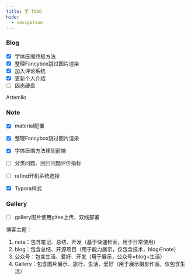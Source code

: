 ```yaml
---
title: 🍸 TODO
hide:
  - navigation
---
```


### Blog

- [x] 字体压缩终极方法
- [x] 整理Fancybox跳过图片渲染
- [x] 加入评论系统
- [x] 更新个人介绍
- [ ] 固态硬盘

Artemllo

### Note

- [x] material配置
- [x] 整理Fancybox跳过图片渲染
- [x] 字体压缩方法移到前端
- [ ] 分类问题、回归问题评价指标
- [ ] refind开机系统选择
- [x] Typora样式



### Gallery

- [ ] gallery图片使用gitee上传，双线部署





博客主题：

1. note：包含笔记、总结、开发（基于快速检索，用于日常使用）
2. blog：包含总结、开源项目（用于能力展示，仅包含技术，blog∈note）
3. 公众号：包含生活、爱好、开发（用于展示，公众号=blog+生活）
4. Gallery：包含图片展示、旅行、生活、爱好（用于展示摄影作品，仅包含生活）